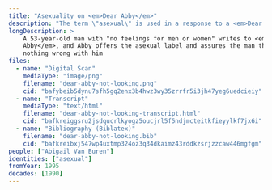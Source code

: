 ```yaml
---
title: "Asexuality on <em>Dear Abby</em>"
description: "The term \"asexual\" is used in a response to a <em>Dear Abby</em> letter"
longDescription: >
    A 53-year-old man with "no feelings for men or women" writes to <em>Dear
    Abby</em>, and Abby offers the asexual label and assures the man there's
    nothing wrong with him
files:
  - name: "Digital Scan"
    mediaType: "image/png"
    filename: "dear-abby-not-looking.png"
    cid: "bafybeib5dynu7sfh5gq2enx3b4hwz3wy35zrrfr5i3jh47yeg6uedcieiy"
  - name: "Transcript"
    mediaType: "text/html"
    filename: "dear-abby-not-looking-transcript.html"
    cid: "bafkreiggsru2jsdqucrlkyogz5oucjrl5f5ndjmcteitkfieyylkf7jx6i"
  - name: "Bibliography (Biblatex)"
    filename: "dear-abby-not-looking.bib"
    cid: "bafkreibxj547wp4uxtmp324oz3q34dkaimz43rddkzsrjzzcaw446mgfgm"
people: ["Abigail Van Buren"]
identities: ["asexual"]
fromYear: 1995
decades: [1990]
---
```

